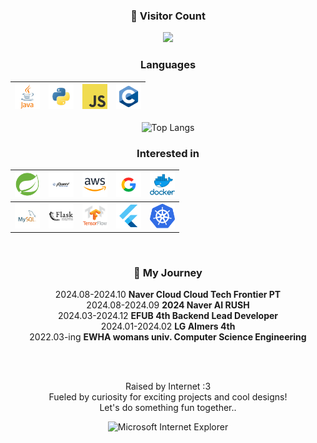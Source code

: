 <div align="center">
  
### 👋 Visitor Count
<img src="https://profile-counter.glitch.me/jud1thdev/count.svg" />

<br> 

### Languages
<img title="Java" alt="Java" width="40px" src="https://raw.githubusercontent.com/github/explore/master/topics/java/java.png" />|<img alt="Python" title="Python" width="40px" src="https://raw.githubusercontent.com/github/explore/master/topics/python/python.png">|<img alt="javascript" title="javascript" width="40px" src="https://raw.githubusercontent.com/github/explore/master/topics/javascript/javascript.png">|<img alt="c" title="c" width="40px" src="https://raw.githubusercontent.com/github/explore/master/topics/c/c.png">
|--|--|--|--|

![Top Langs](https://github-readme-stats.vercel.app/api/top-langs/?username=jud1thdev&layout=compact)

### Interested in

<img title="SpringBoot" alt="SpringBoot" width="40px" src="https://raw.githubusercontent.com/github/explore/master/topics/spring/spring.png">|<img title="jQuery" alt="jQuery" width="40px" src="https://raw.githubusercontent.com/github/explore/master/topics/jquery/jquery.png">|<img title="AWS" alt="AWS" width="40px" src="https://raw.githubusercontent.com/github/explore/master/topics/aws/aws.png">|<img title="google" alt="google" width="40px" src="https://raw.githubusercontent.com/github/explore/master/topics/google/google.png">|<img title="Docker" alt="Docker" width="40px" src="https://raw.githubusercontent.com/github/explore/master/topics/docker/docker.png">
|--|--|--|--|--|
<img title="sql" alt="sql" width="40px" src="https://raw.githubusercontent.com/github/explore/master/topics/mysql/mysql.png">|<img title="Flask" alt="Flask" width="40px" src="https://raw.githubusercontent.com/github/explore/master/topics/flask/flask.png">|<img title="tensorflow" alt="tensorflow" width="40px" src="https://raw.githubusercontent.com/github/explore/master/topics/tensorflow/tensorflow.png">|<img title="flutter" alt="flutter" width="40px" src="https://raw.githubusercontent.com/github/explore/master/topics/flutter/flutter.png">|<img title="Kubernetes" alt="Kubernetes" width="40px" src="https://raw.githubusercontent.com/github/explore/main/topics/kubernetes/kubernetes.png">

<br>

### 👣 My Journey
2024.08-2024.10 **Naver Cloud Cloud Tech Frontier PT** 
<br>
2024.08-2024.09 **2024 Naver AI RUSH**
<br>
2024.03-2024.12 **EFUB 4th Backend Lead Developer**
<br>
2024.01-2024.02 **LG AImers 4th**
<br>
2022.03-ing **EWHA womans univ. Computer Science Engineering**

<br>
<br>

Raised by Internet :3 
<br>
Fueled by curiosity for exciting projects and cool designs! 
<br>
Let's do something fun together..

<img src="https://raw.githubusercontent.com/BrunnerLivio/brunnerlivio/master/images/ie_logo.gif" alt="Microsoft Internet Explorer" />

</div>

